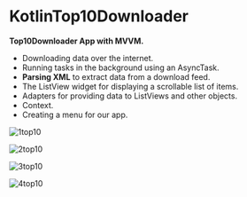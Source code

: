# KotlinTop10Downloader
<b>Top10Downloader App with MVVM.</b>

* Downloading data over the internet.
* Running tasks in the background using an AsyncTask.
* <b>Parsing XML</b> to extract data from a download feed.
* The ListView widget for displaying a scrollable list of items.
* Adapters for providing data to ListViews and other objects.
* Context.
* Creating a menu for our app.

![1top10](https://user-images.githubusercontent.com/42799047/131827210-8c43a09b-bc34-45e1-ab86-208b34b95a91.png)

![2top10](https://user-images.githubusercontent.com/42799047/131827232-622f3338-436f-40c2-a8e9-44088ab37440.png)

![3top10](https://user-images.githubusercontent.com/42799047/131827246-1541df04-43d5-4a2a-8313-52a85e83ae9b.png)

![4top10](https://user-images.githubusercontent.com/42799047/131827255-7727572a-2de4-480c-8960-b53bfe3d57bc.png)
